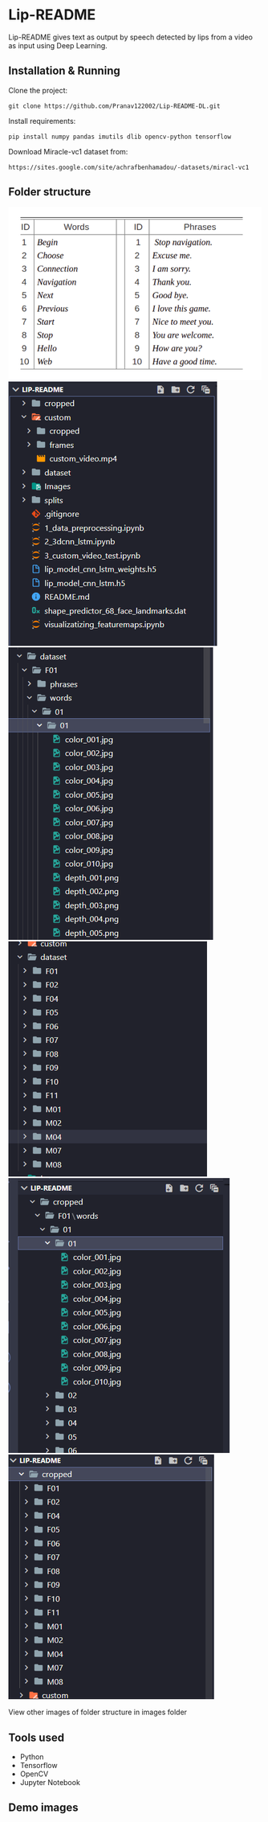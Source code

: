 # Lip-README
Lip-README gives text as output by speech detected by lips from a video as input using Deep Learning.

## Installation & Running 
Clone the project:
```
git clone https://github.com/Pranav122002/Lip-README-DL.git
```
Install requirements:
```
pip install numpy pandas imutils dlib opencv-python tensorflow
```
Download Miracle-vc1 dataset from:
```
https://sites.google.com/site/achrafbenhamadou/-datasets/miracl-vc1
```

## Folder structure 
<img src="Images/labels.png" >
<img src="Images/folder_structure.png" >
<img src="Images/dataset_structure.png" >
<img src="Images/dataset.png" >
<img src="Images/cropped_structure.png" >
<img src="Images/cropped.png" >

View other images of folder structure in images folder
## Tools used
* Python
* Tensorflow
* OpenCV
* Jupyter Notebook


## Demo images
<!-- To view more demo images go to demo folder of this repo -->
